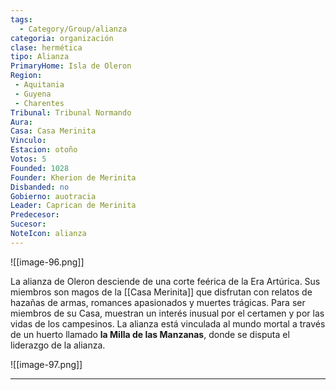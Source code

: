```yaml
---
tags:
  - Category/Group/alianza
categoria: organización
clase: hermética
tipo: Alianza
PrimaryHome: Isla de Oleron
Region:
 - Aquitania 
 - Guyena 
 - Charentes 
Tribunal: Tribunal Normando
Aura: 
Casa: Casa Merinita 
Vinculo: 
Estacion: otoño  
Votos: 5
Founded: 1028
Founder: Kherion de Merinita 
Disbanded: no
Gobierno: auotracia 
Leader: Caprican de Merinita 
Predecesor: 
Sucesor: 
NoteIcon: alianza
---
```

![[image-96.png]]

La alianza de Oleron desciende de una corte feérica de la Era Artúrica. Sus miembros son magos de la [[Casa Merinita]] que disfrutan con relatos de hazañas de armas, romances apasionados y muertes trágicas. Para ser miembros de su Casa, muestran un interés inusual por el certamen y por las vidas de los campesinos. La alianza está vinculada al mundo mortal a través de un huerto llamado **la Milla de las Manzanas**, donde se disputa el liderazgo de la alianza. 

![[image-97.png]]

--- 
